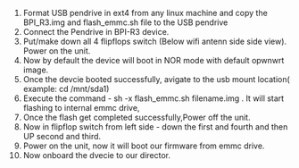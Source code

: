 

1. Format USB pendrive in ext4 from any linux machine and copy the BPI_R3.img and flash_emmc.sh file to the USB pendrive
2. Connect the Pendrive in BPI-R3 device.
3. Put/make down all 4 flipflops switch (Below wifi antenn side side view). Power on the unit.
4. Now by default the device  will boot in NOR mode with default opwnwrt image.
5. Once the devcie booted successfully, avigate to the usb mount location( example: cd /mnt/sda1)
6. Execute the command -  sh -x flash_emmc.sh filename.img . It will start flashing to internal emmc drive, 
7. Once the flash get completed successfully,Power off the unit. 
8. Now in flipflop switch from left side -  down the first and fourth and then UP second and third.
9. Power on the unit, now it will boot our firmware from emmc drive.
10. Now onboard the dvecie to our director.

